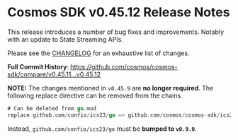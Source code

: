 # Cosmos SDK v0.45.12 Release Notes

This release introduces a number of bug fixes and improvements. Notably with an update to State Streaming APIs.

Please see the [CHANGELOG](https://github.com/cosmos/cosmos-sdk/blob/release/v0.45.x/CHANGELOG.md) for an exhaustive list of changes.

**Full Commit History**: https://github.com/cosmos/cosmos-sdk/compare/v0.45.11...v0.45.12

**NOTE:** The changes mentioned in `v0.45.9` are **no longer required**. The following replace directive can be removed from the chains.

```go
# Can be deleted from go.mod
replace github.com/confio/ics23/go => github.com/cosmos/cosmos-sdk/ics23/go v0.8.0
```

Instead, `github.com/confio/ics23/go` must be **bumped to `v0.9.0`**.
